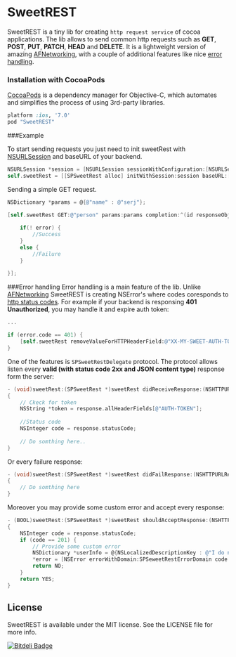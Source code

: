# SweetREST

SweetREST is a tiny lib for creating `http request service` of cocoa applications. 
The lib allows to send common http requests such as **GET**, **POST**, **PUT**, **PATCH**, **HEAD** and **DELETE**. It is a lightweight version of amazing [AFNetworking](https://github.com/AFNetworking/AFNetworking), with a couple of additional features like nice [error handling](#error-handling).

### Installation with CocoaPods

[CocoaPods](http://cocoapods.org) is a dependency manager for Objective-C, which automates and simplifies the process of using 3rd-party libraries.

```ruby
platform :ios, '7.0'
pod "SweetREST"
```

###Example

To start sending requests you just need to init sweetRest with [NSURLSession](https://developer.apple.com/library/ios/documentation/Foundation/Reference/NSURLSession_class/) and baseURL of your backend.

```objective-c
NSURLSession *session = [NSURLSession sessionWithConfiguration:[NSURLSessionConfiguration defaultSessionConfiguration]];
self.sweetRest = [[SPSweetRest alloc] initWithSession:session baseURL:[NSURL URLWithString:@"http://example.com/json/api/"]];
```

Sending a simple GET request.

```objective-c
NSDictionary *params = @{@"name" : @"serj"};

[self.sweetRest GET:@"person" params:params completion:^(id responseObject, NSError *error) {
		
	if(! error) {
		//Success
	}
	else {
	 	//Failure
	}
		
}];
```

###Error handling
Error handling is a main feature of the lib. Unlike [AFNetworking](https://github.com/AFNetworking/AFNetworking) SweetREST is creating NSError's where codes coresponds to [http status codes](http://www.w3.org/Protocols/rfc2616/rfc2616-sec10.html).
For example if your backend is responsing **401 Unauthorized**, you may handle it and expire auth token:

```objective-c
...

if (error.code == 401) {
	[self.sweetRest removeValueForHTTPHeaderField:@"XX-MY-SWEET-AUTH-TOKEN"];
}

```

One of the features is `SPSweetRestDelegate` protocol. The protocol allows listen every **valid (with status code 2xx and JSON content type)** response form the server:

```objective-c
- (void)sweetRest:(SPSweetRest *)sweetRest didReceiveResponse:(NSHTTPURLResponse *)response
{
	// Ckeck for token
	NSString *token = response.allHeaderFields[@"AUTH-TOKEN"];
	
	//Status code
	NSInteger code = response.statusCode;
	
	// Do somthing here..
}

```

Or every failure response:

```objective-c
- (void)sweetRest:(SPSweetRest *)sweetRest didFailResponse:(NSHTTPURLResponse *)response error:(NSError *)error
{
	// Do somthing here
}
```

Moreover you may provide some custom error and accept every response:

```objective-c
- (BOOL)sweetRest:(SPSweetRest *)sweetRest shouldAcceptResponse:(NSHTTPURLResponse *)response forObject:(id)responseObject provideError:(NSError **)error
{
	NSInteger code = response.statusCode;	
	if (code == 201) {
		// Provide some custom error
		NSDictionary *userInfo = @{NSLocalizedDescriptionKey : @"I do not like 201 status code!"};
        *error = [NSError errorWithDomain:SPSeweetRestErrorDomain code:777 userInfo:userInfo];
		return NO;
	}
	return YES;
}
```

## License

SweetREST is available under the MIT license. See the LICENSE file for more info.


[![Bitdeli Badge](https://d2weczhvl823v0.cloudfront.net/Serjip/sweetrest/trend.png)](https://bitdeli.com/free "Bitdeli Badge")

